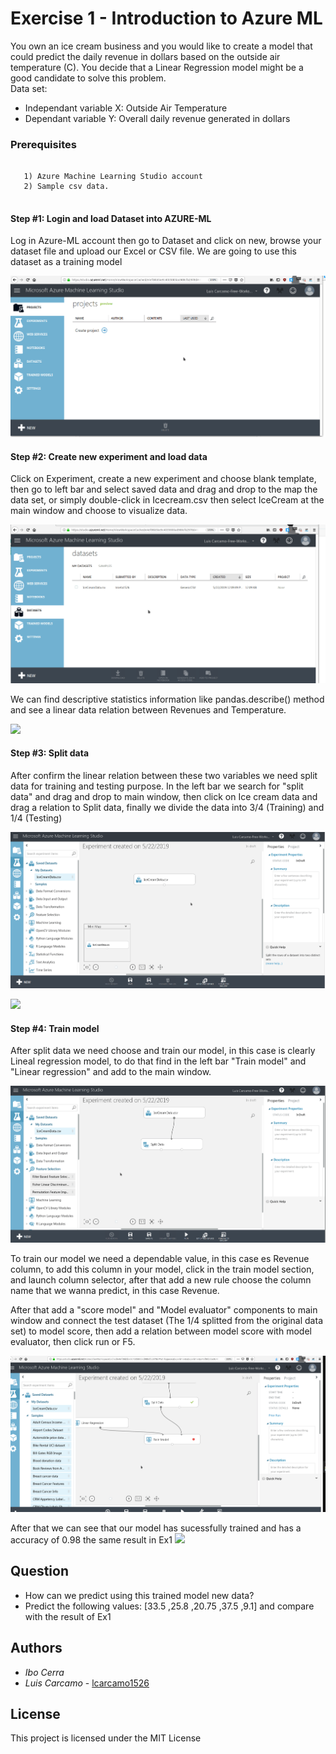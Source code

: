 # Exercise 1 - Introduction to Azure ML

You own an ice cream business and you would like to create a model that could predict the daily revenue in dollars based on the outside air temperature (C). You decide that a Linear Regression model might be a good candidate to solve this problem.  
Data set:
- Independant variable X: Outside Air Temperature
- Dependant variable Y: Overall daily revenue generated in dollars 


### Prerequisites

```

   1) Azure Machine Learning Studio account
   2) Sample csv data. 


```

#### Step #1: Login and load Dataset into AZURE-ML

Log in Azure-ML account then go to Dataset and click on new, browse your dataset file and upload our Excel or CSV file. We are going to use this dataset as a training model

![](https://raw.githubusercontent.com/ibocerra/BigDataEsp-UPTC/master/Taller1/Gif/1.gif)
#### Step #2: Create new experiment and load data

Click on Experiment, create a new experiment and choose blank template, then go to left bar and select saved data and drag and drop to the map the data set, or simply double-click in Icecream.csv then select IceCream at the main window and choose to visualize data.


![](https://raw.githubusercontent.com/ibocerra/BigDataEsp-UPTC/master/Taller1/Gif/2.gif)

We can find descriptive statistics information like pandas.describe() method and see a linear data relation between Revenues and Temperature.

![](https://i.ibb.co/cx0XsJz/Screenshot-2019-05-22-Experiments-Microsoft-Azure-Machine-Learning-Studio.png)

#### Step #3: Split data

After confirm the linear relation between these two variables we need split data for training and testing purpose.
In the left bar we search for "split data" and drag and drop to main window, then click on Ice cream data and drag a relation to Split data, finally we divide the data into 3/4 (Training) and 1/4 (Testing)

![](https://raw.githubusercontent.com/ibocerra/BigDataEsp-UPTC/master/Taller1/Gif/3.gif)

![](https://i.ibb.co/4ZtMhDy/Screenshot-2019-05-22-Experiments-Microsoft-Azure-Machine-Learning-Studio-1.png)

#### Step #4: Train model

After split data we need choose and train our model, in this case is clearly Lineal regression model, to do that find in the left bar "Train model" and "Linear regression" and add to the main window.

![](https://raw.githubusercontent.com/ibocerra/BigDataEsp-UPTC/master/Taller1/Gif/4.gif)

To train our model we need a dependable value, in this case es Revenue column, to add this column in your model, click in the train model section, and launch column selector, after that add a new rule choose the column name that we wanna predict, in this case Revenue.

After that add a "score model" and "Model evaluator" components to main window and connect the test dataset (The 1/4 splitted from the original data set) to model score, then add a relation between model score with model evaluator, then click run or F5. 

![](https://raw.githubusercontent.com/ibocerra/BigDataEsp-UPTC/master/Taller1/Gif/5.gif)


After that we can see that our model has sucessfully trained and has a accuracy of 0.98 the same result in Ex1
![](https://i.ibb.co/0FzvGTL/Screenshot-2019-05-22-Experiments-Microsoft-Azure-Machine-Learning-Studio-2.png)


## Question
* How can we predict using this trained model new data?
* Predict the following values: [33.5 ,25.8 ,20.75 ,37.5 ,9.1] and compare with the result of Ex1



## Authors
 
 * *Ibo Cerra* 
 * *Luis Carcamo*  - [lcarcamo1526](https://github.com/lcarcamo1526)


## License

This project is licensed under the MIT License 


